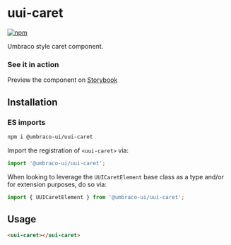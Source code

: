 # uui-caret

[![npm](https://img.shields.io/npm/v/@umbraco-ui/uui-caret?logoColor=%231B264F)](https://www.npmjs.com/package/@umbraco-ui/uui-caret)

Umbraco style caret component.

### See it in action

Preview the component on [Storybook](https://uui.umbraco.com/?path=/docs/uui-caret--docs)

## Installation

### ES imports

```zsh
npm i @umbraco-ui/uui-caret
```

Import the registration of `<uui-caret>` via:

```javascript
import '@umbraco-ui/uui-caret';
```

When looking to leverage the `UUICaretElement` base class as a type and/or for extension purposes, do so via:

```javascript
import { UUICaretElement } from '@umbraco-ui/uui-caret';
```

## Usage

```html
<uui-caret></uui-caret>
```
